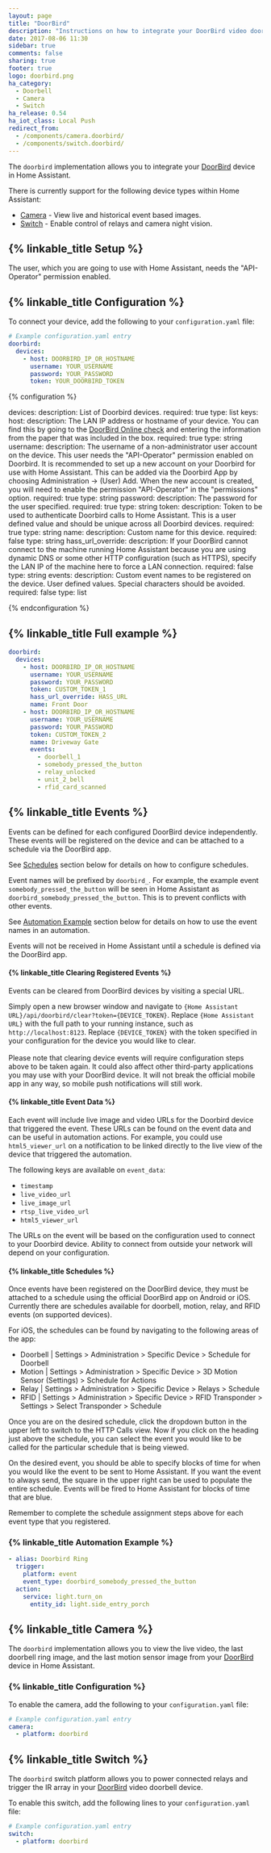 ```yaml
---
layout: page
title: "DoorBird"
description: "Instructions on how to integrate your DoorBird video doorbell with Home Assistant."
date: 2017-08-06 11:30
sidebar: true
comments: false
sharing: true
footer: true
logo: doorbird.png
ha_category:
  - Doorbell
  - Camera
  - Switch
ha_release: 0.54
ha_iot_class: Local Push
redirect_from:
  - /components/camera.doorbird/
  - /components/switch.doorbird/
---
```


The `doorbird` implementation allows you to integrate your [DoorBird](http://www.doorbird.com/) device in Home Assistant.

There is currently support for the following device types within Home Assistant:

- [Camera](#camera) - View live and historical event based images.
- [Switch](#switch) - Enable control of relays and camera night vision.

## {% linkable_title Setup %}

The user, which you are going to use with Home Assistant, needs the "API-Operator" permission enabled.

## {% linkable_title Configuration %}

To connect your device, add the following to your `configuration.yaml` file:

```yaml
# Example configuration.yaml entry
doorbird:
  devices:
    - host: DOORBIRD_IP_OR_HOSTNAME
      username: YOUR_USERNAME
      password: YOUR_PASSWORD
      token: YOUR_DOORBIRD_TOKEN
```

{% configuration %}

devices:
  description: List of Doorbird devices.
  required: true
  type: list
  keys:
    host:
      description: The LAN IP address or hostname of your device. You can find this by going to the [DoorBird Online check](http://www.doorbird.com/checkonline) and entering the information from the paper that was included in the box.
      required: true
      type: string
    username:
      description: The username of a non-administrator user account on the device. This user needs the "API-Operator" permission enabled on Doorbird. It is recommended to set up a new account on your Doorbird for use with Home Assistant. This can be added via the Doorbird App by choosing Administration -> (User) Add. When the new account is created, you will need to enable the permission "API-Operator" in the "permissions" option.
      required: true
      type: string
    password:
      description: The password for the user specified.
      required: true
      type: string
    token:
      description: Token to be used to authenticate Doorbird calls to Home Assistant. This is a user defined value and should be unique across all Doorbird devices.
      required: true
      type: string
    name:
      description: Custom name for this device.
      required: false
      type: string
    hass_url_override:
      description: If your DoorBird cannot connect to the machine running Home Assistant because you are using dynamic DNS or some other HTTP configuration (such as HTTPS), specify the LAN IP of the machine here to force a LAN connection.
      required: false
      type: string
    events:
      description: Custom event names to be registered on the device. User defined values. Special characters should be avoided.
      required: false
      type: list
      
{% endconfiguration %}

## {% linkable_title Full example %}

```yaml
doorbird:
  devices:
    - host: DOORBIRD_IP_OR_HOSTNAME
      username: YOUR_USERNAME
      password: YOUR_PASSWORD
      token: CUSTOM_TOKEN_1
      hass_url_override: HASS_URL
      name: Front Door
    - host: DOORBIRD_IP_OR_HOSTNAME
      username: YOUR_USERNAME
      password: YOUR_PASSWORD
      token: CUSTOM_TOKEN_2
      name: Driveway Gate
      events:
        - doorbell_1
        - somebody_pressed_the_button
        - relay_unlocked
        - unit_2_bell
        - rfid_card_scanned
```

## {% linkable_title Events %}

Events can be defined for each configured DoorBird device independently. These events will be registered on the device and can be attached to a schedule via the DoorBird app. 

See [Schedules](#schedules) section below for details on how to configure schedules.

Event names will be prefixed by `doorbird_`. For example, the example event `somebody_pressed_the_button` will be seen in Home Assistant as `doorbird_somebody_pressed_the_button`. This is to prevent conflicts with other events.

See [Automation Example](#automation_example) section below for details on how to use the event names in an automation.

<p class="note info">
Events will not be received in Home Assistant until a schedule is defined via the DoorBird app.
</p>

#### {% linkable_title Clearing Registered Events %}
Events can be cleared from DoorBird devices by visiting a special URL.

Simply open a new browser window and navigate to `{Home Assistant URL}/api/doorbird/clear?token={DEVICE_TOKEN}`. Replace `{Home Assistant URL}` with the full path to your running instance, such as `http://localhost:8123`. Replace `{DEVICE_TOKEN}` with the token specified in your configuration for the device you would like to clear.
<br><br>
Please note that clearing device events will require configuration steps above to be taken again. It could also affect other third-party applications you may use with your DoorBird device. It will not break the official mobile app in any way, so mobile push notifications will still work.


#### {% linkable_title Event Data %}

Each event will include live image and video URLs for the Doorbird device that triggered the event. These URLs can be found on the event data and can be useful in automation actions. For example, you could use `html5_viewer_url` on a notification to be linked directly to the live view of the device that triggered the automation.

The following keys are available on `event_data`:

- `timestamp`
- `live_video_url`
- `live_image_url`
- `rtsp_live_video_url`
- `html5_viewer_url`

<p class="note">
The URLs on the event will be based on the configuration used to connect to your Doorbird device. Ability to connect from outside your network will depend on your configuration.
</p>

#### {% linkable_title Schedules %}

Once events have been registered on the DoorBird device, they must be attached to a schedule using the official DoorBird app on Android or iOS. Currently there are schedules available for doorbell, motion, relay, and RFID events (on supported devices).

For iOS, the schedules can be found by navigating to the following areas of the app:

- Doorbell  | Settings > Administration > Specific Device > Schedule for Doorbell
- Motion    | Settings > Administration > Specific Device > 3D Motion Sensor (Settings) > Schedule for Actions
- Relay     | Settings > Administration > Specific Device > Relays > Schedule
- RFID      | Settings > Administration > Specific Device > RFID Transponder > Settings > Select Transponder > Schedule

Once you are on the desired schedule, click the dropdown button in the upper left to switch to the HTTP Calls view. Now if you click on the heading just above the schedule, you can select the event you would like to be called for the particular schedule that is being viewed.

On the desired event, you should be able to specify blocks of time for when you would like the event to be sent to Home Assistant. If you want the event to always send, the square in the upper right can be used to populate the entire schedule. Events will be fired to Home Assistant for blocks of time that are blue.

Remember to complete the schedule assignment steps above for each event type that you registered.

### {% linkable_title Automation Example %}

```yaml
- alias: Doorbird Ring
  trigger:
    platform: event
    event_type: doorbird_somebody_pressed_the_button
  action:
    service: light.turn_on
      entity_id: light.side_entry_porch
```

## {% linkable_title Camera %}

The `doorbird` implementation allows you to view the live video, the last doorbell ring image, and the last motion sensor image from your [DoorBird](http://www.doorbird.com/) device in Home Assistant.

### {% linkable_title Configuration %}

To enable the camera, add the following to your `configuration.yaml` file:

```yaml
# Example configuration.yaml entry
camera:
  - platform: doorbird
```

## {% linkable_title Switch %}

The `doorbird` switch platform allows you to power connected relays and trigger the IR array in your [DoorBird](http://www.doorbird.com/) video doorbell device.

To enable this switch, add the following lines to your `configuration.yaml` file:

```yaml
# Example configuration.yaml entry
switch:
  - platform: doorbird
```
